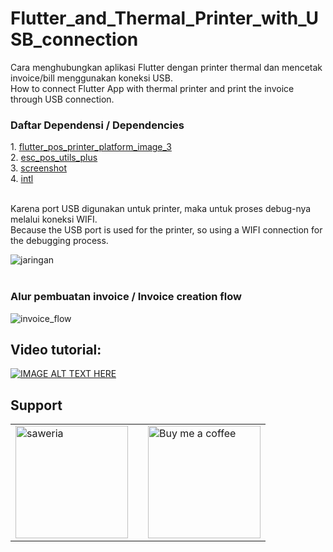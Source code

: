 # Flutter_and_Thermal_Printer_with_USB_connection
Cara menghubungkan aplikasi Flutter dengan printer thermal dan mencetak invoice/bill menggunakan koneksi USB.<br>
How to connect Flutter App with thermal printer and print the invoice through USB connection.

<h3>Daftar Dependensi / Dependencies</h3>
1. <a href="https://pub.dev/packages/flutter_pos_printer_platform_image_3">flutter_pos_printer_platform_image_3</a><br>
2. <a href="https://pub.dev/packages/esc_pos_utils_plus">esc_pos_utils_plus</a><br>
3. <a href="https://pub.dev/packages/screenshot">screenshot</a><br>
4. <a href="https://pub.dev/packages/intl">intl</a><br><br>

Karena port USB digunakan untuk printer, maka untuk proses debug-nya melalui koneksi WIFI.<br>
Because the USB port is used for the printer, so using a WIFI connection for the debugging process.

![jaringan](https://github.com/idekorslet/Flutter_and_Thermal_Printer_with_USB_connection/assets/80518183/d00fdadd-fa7f-4831-ab62-532f30ebc6de)
<br><br>
<h3>Alur pembuatan invoice / Invoice creation flow</h3>

![invoice_flow](https://github.com/idekorslet/Flutter_and_Thermal_Printer_with_USB_connection/assets/80518183/877ed6d6-4207-495d-9166-56caaddc9927)

## Video tutorial:
[![IMAGE ALT TEXT HERE](https://img.youtube.com/vi/vPEPK_9KSYs/0.jpg)](https://youtu.be/vPEPK_9KSYs)


## Support
|  |  |  |
|--|--|--|
| <a href="https://saweria.co/idekorslet"><img alt="saweria" width="180" src="https://user-images.githubusercontent.com/80518183/216806553-4a11d0ef-6257-461b-a3f2-430910574269.svg"></a> | | <a href="https://buymeacoffee.com/idekorslet"><img alt='Buy me a coffee' width="180" src="https://user-images.githubusercontent.com/80518183/216806363-a11d0282-517a-4512-9733-567e0d547078.png"> </a> |
